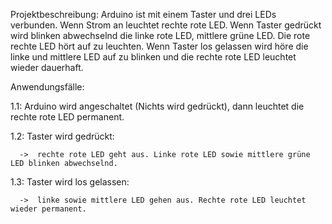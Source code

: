 Projektbeschreibung:
Arduino ist mit einem Taster und drei LEDs verbunden.
Wenn Strom an leuchtet rechte rote LED.
Wenn Taster gedrückt wird blinken abwechselnd die linke rote LED, mittlere grüne LED. Die rote rechte LED hört auf zu leuchten.
Wenn Taster los gelassen wird höre die linke und mittlere LED auf zu blinken und die rechte rote LED leuchtet wieder dauerhaft.

Anwendungsfälle:

1.1: Arduino wird angeschaltet (Nichts wird gedrückt), dann leuchtet die rechte rote LED permanent.

	
1.2: Taster wird gedrückt:

      ->  rechte rote LED geht aus. Linke rote LED sowie mittlere grüne LED blinken abwechselnd.

1.3: Taster wird los gelassen:

      ->  linke sowie mittlere LED gehen aus. Rechte rote LED leuchtet wieder permanent.
      

